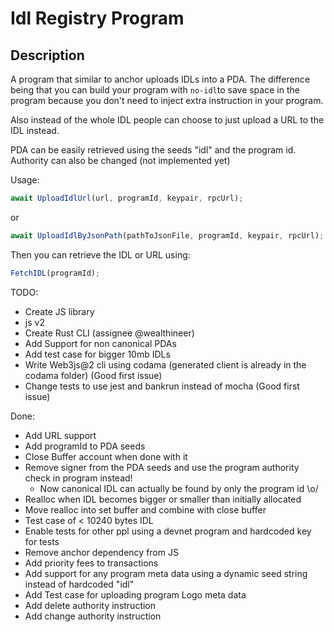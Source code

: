 # Idl Registry Program

## Description

A program that similar to anchor uploads IDLs into a PDA. The difference being that you can build your program with `no-idl`to save space in the program because you don't need to inject extra instruction in your program.

Also instead of the whole IDL people can choose to just upload a URL to the IDL instead.

PDA can be easily retrieved using the seeds "idl" and the program id.
Authority can also be changed (not implemented yet)

Usage:

```ts
await UploadIdlUrl(url, programId, keypair, rpcUrl);
```

or

```ts
await UploadIdlByJsonPath(pathToJsonFile, programId, keypair, rpcUrl);
```

Then you can retrieve the IDL or URL using:

```ts
FetchIDL(programId);
```

TODO:

- Create JS library
- js v2
- Create Rust CLI (assignee @wealthineer)
- Add Support for non canonical PDAs
- Add test case for bigger 10mb IDLs
- Write Web3js@2 cli using codama (generated client is already in the codama folder) (Good first issue)
- Change tests to use jest and bankrun instead of mocha (Good first issue)

Done:

- Add URL support
- Add programId to PDA seeds
- Close Buffer account when done with it
- Remove signer from the PDA seeds and use the program authority check in program instead!
  - Now canonical IDL can actually be found by only the program id \o/
- Realloc when IDL becomes bigger or smaller than initially allocated
- Move realloc into set buffer and combine with close buffer
- Test case of < 10240 bytes IDL
- Enable tests for other ppl using a devnet program and hardcoded key for tests
- Remove anchor dependency from JS
- Add priority fees to transactions
- Add support for any program meta data using a dynamic seed string instead of hardcoded "idl"
- Add Test case for uploading program Logo meta data
- Add delete authority instruction
- Add change authority instruction
